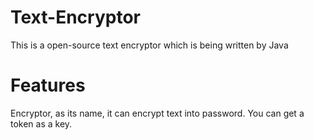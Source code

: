 # Text-Encryptor

This is a open-source  text encryptor which is being written by Java

# Features

Encryptor, as its name, it can encrypt text into password. You can get a token as a key.
